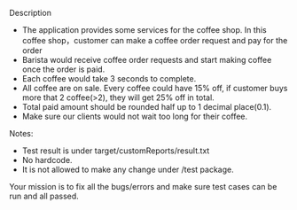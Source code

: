 Description

- The application provides some services for the coffee shop. In this coffee shop，customer can make a coffee order request and pay for the order
- Barista would receive coffee order requests and start making coffee once the order is paid.
- Each coffee would take 3 seconds to complete.
- All coffee are on sale. Every coffee could have 15% off, if customer buys more that 2 coffee(>2), they will get 25% off in total.
- Total paid amount should be rounded half up to 1 decimal place(0.1).
- Make sure our clients would not wait too long for their coffee.

Notes:
- Test result is under target/customReports/result.txt
- No hardcode.
- It is not allowed to make any change under /test package.

Your mission is to fix all the bugs/errors and make sure test cases can be run and all passed.